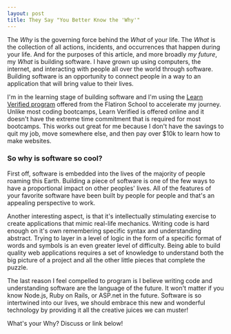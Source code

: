 ```yaml
---
layout: post
title: They Say "You Better Know the 'Why'"
---
```


The *Why* is the governing force behind the *What* of your life. The *What* is the collection of all actions, incidents, and occurrences that happen during your life.  And for the purposes of this article, and more broadly *my future*, my *What* is building software.  I have grown up using computers, the internet, and interacting with people all over the world through software.  Building software is an opportunity to connect people in a way to an application that will bring value to their lives.  

I'm in the learning stage of building software and I'm using the [Learn Verified program](https://learn.co/with/zacscodingclub) offered from the Flatiron School to accelerate my journey.  Unlike most coding bootcamps, Learn Verified is offered online and it doesn't have the extreme time commitment that is required for most bootcamps.  This works out great for me because I don't have the savings to quit my job, move somewhere else, and then pay over $10k to learn how to make websites.

### So why is software so cool?

First off, software is embedded into the lives of the majority of people roaming this Earth.  Building a piece of software is one of the few ways to have a proportional impact on other peoples' lives.  All of the features of your favorite software have been built by people for people and that's an appealing perspective to work.

Another interesting aspect, is that it's intellectually stimulating exercise to create applications that mimic real-life mechanics. Writing code is hard enough on it's own remembering specific syntax and understanding abstract.  Trying to layer in a level of logic in the form of a specific format of words and symbols is an even greater level of difficulty.  Being able to build quality web applications requires a set of knowledge to understand both the big picture of a project and all the other little pieces that complete the puzzle.

The last reason I feel compelled to program is I believe writing code and understanding software are the language of the future.  It won't matter if you know Node.js, Ruby on Rails, or ASP.net in the future.  Software is so intertwined into our lives, we should embrace this new and wonderful technology by providing it all the creative juices we can muster!

What's your Why? Discuss or link below!
